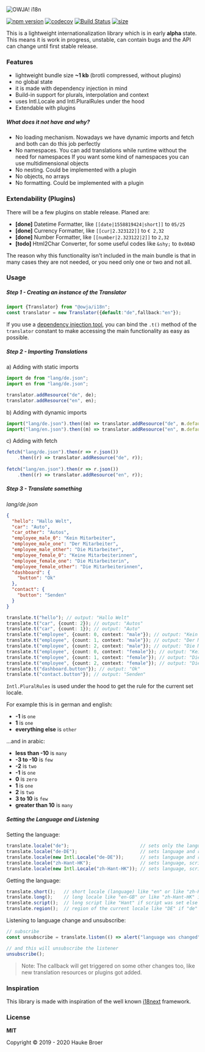 ![OWJA! i18n](resources/owja-i18n-logo.png)

[![npm version](https://img.shields.io/npm/v/@owja/i18n.svg)](https://badge.fury.io/js/%40owja%2Fi18n)
[![codecov](https://codecov.io/gh/owja/i18n/branch/master/graph/badge.svg)](https://codecov.io/gh/owja/i18n)
[![Build Status](https://travis-ci.org/owja/i18n.svg?branch=master)](https://travis-ci.org/owja/i18n)
[![size](https://img.badgesize.io/https://unpkg.com/@owja/i18n/index.module.js.svg?compression=brotli&label=size)](https://unpkg.com/@owja/i18n/index.module.js)

This is a lightweight internationalization library which is in early **alpha** state. This means it is
work in progress, unstable, can contain bugs and the API can change until first stable release.

### Features

* lightweight bundle size **~1 kb** (brotli compressed, without plugins)
* no global state
* it is made with dependency injection in mind
* Build-in support for plurals, interpolation and context
* uses Intl.Locale and Intl.PluralRules under the hood
* Extendable with plugins

##### What does it not have and why?

* No loading mechanism. Nowadays we have dynamic imports and fetch and both can do this
job perfectly
* No namespaces. You can add translations while runtime without the need for namespaces
If you want some kind of namespaces you can use multidimensional objects
* No nesting. Could be implemented with a plugin
* No objects, no arrays
* No formatting. Could be implemented with a plugin

### Extendability (Plugins)

There will be a few plugins on stable release. Planed are:

* **[done]** Datetime Formatter, like `[[date|1558819424|short]]` to `05/25`
* **[done]** Currency Formatter, like `[[cur|2.323122]]` to `€ 2,32`
* **[done]** Number Formatter, like `[[number|2.323122|2]]` to `2,32`
* **[todo]** Html2Char Converter, for some useful codes like `&shy;` to `0x00AD`

The reason why this functionality isn't included in the main bundle is that in
many cases they are not needed, or you need only one or two and not all.

### Usage

##### Step 1 - Creating an instance of the Translator 

```typescript
import {Translator} from "@owja/i18n";
const translator = new Translator({default:"de",fallback:"en"});
```
If you use a [dependency injection tool](https://github.com/owja/ioc), you can bind the `.t()` method of the `translator` constant 
to make accessing the main functionality as easy as possible.

##### Step 2 - Importing Translations

a) Adding with static imports
```typescript
import de from "lang/de.json";
import en from "lang/de.json";

translator.addResource("de", de);
translator.addResource("en", en);
```

b) Adding with dynamic imports
```typescript
import("lang/de.json").then((m) => translator.addResource("de", m.default));
import("lang/en.json").then((m) => translator.addResource("en", m.default));
```

c) Adding with fetch
```typescript
fetch("lang/de.json").then(r => r.json())
    .then((r) => translator.addResource("de", r));
    
fetch("lang/en.json").then(r => r.json())
    .then((r) => translator.addResource("en", r));
```

##### Step 3 - Translate something

*lang/de.json*
```json
{
  "hello": "Hallo Welt",
  "car": "Auto",
  "car_other": "Autos",
  "employee_male_0": "Kein Mitarbeiter",
  "employee_male_one": "Der Mitarbeiter",
  "employee_male_other": "Die Mitarbeiter",
  "employee_female_0": "Keine Mitarbeiterinnen",
  "employee_female_one": "Die Mitarbeiterin",
  "employee_female_other": "Die Mitarbeiterinnen",
  "dashboard": {
    "button": "Ok"
  },
  "contact": {
    "button": "Senden"
  }
}
```

```typescript
translate.t("hello"); // output: "Hallo Welt"
translate.t("car", {count: 2}); // output: "Autos"
translate.t("car", {count: 1}); // output: "Auto"
translate.t("employee", {count: 0, context: "male"}); // output: "Kein Mitarbeiter"
translate.t("employee", {count: 1, context: "male"}); // output: "Der Mitarbeiter"
translate.t("employee", {count: 2, context: "male"}); // output: "Die Mitarbeiter"
translate.t("employee", {count: 0, context: "female"}); // output: "Keine Mitarbeiterinnen"
translate.t("employee", {count: 1, context: "female"}); // output: "Die Mitarbeiterin"
translate.t("employee", {count: 2, context: "female"}); // output: "Die Mitarbeiterinnen"
translate.t("dashboard.button"}); // output: "Ok"
translate.t("contact.button"}); // output: "Senden"
```

`Intl.PluralRules` is used under the hood to get the rule for the current set locale.

For example this is in german and english:

* **-1** is `one`
* **1** is `one`
* **everything else** is `other`

...and in arabic:

* **less than -10** is `many`
* **-3 to -10** is `few`
* **-2** is `two`
* **-1** is `one`
* **0** is `zero`
* **1** is `one`
* **2** is `two`
* **3 to 10** is `few`
* **greater than 10** is `many`

##### Setting the Language and Listening

Setting the language:
```typescript
translate.locale("de");                          // sets only the language and is guessing the region which will result in DE in this case
translate.locale("de-DE");                       // sets language and region
translate.locale(new Intl.Locale("de-DE"));      // sets language and region too
translate.locale("zh-Hant-HK");                  // sets language, script and region
translate.locale(new Intl.Locale("zh-Hant-HK")); // sets language, script and region too
```
Getting the language:
```typescript
translate.short();   // short locale (language) like "en" or like "zh-Hant" if script was set
translate.long();    // long locale like "en-GB" or like "zh-Hant-HK" if script was set
translate.script();  // long script like "Hant" if script was set else it returns undefined
translate.region();  // region of the current locale like "DE" if "de" or "de-DE" was set
```

Listening to language change and unsubscribe:
```typescript
// subscribe
const unsubscribe = translate.listen(() => alert("language was changed"));

// and this will unsubscribe the listener
unsubscribe();
```
> Note: The callback will get triggered on some other changes too,
like new translation resources or plugins got added.

### Inspiration

This library is made with inspiration of the well known [i18next](https://github.com/i18next/i18next) framework.

### License

**MIT**

Copyright © 2019 - 2020 Hauke Broer
